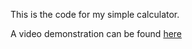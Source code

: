 This is the code for my simple calculator.

A video demonstration can be found [here](https://www.youtube.com/watch?v=UNkdFvcYF2s)
